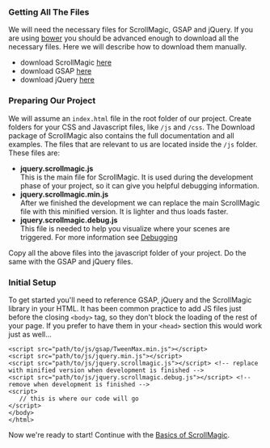 ### Getting All The Files
We will need the necessary files for ScrollMagic, GSAP and jQuery.
If you are using [bower](bower.io) you should be advanced enough to download all the necessary files.
Here we will describe how to download them manually.
 - download ScrollMagic [here](https://github.com/janpaepke/ScrollMagic/archive/master.zip)
 - download GSAP [here](http://greensock.com/forums/files/getdownload/84-html5js-gsap/)
 - download jQuery [here](http://jquery.com/download)

### Preparing Our Project

We will assume an `index.html` file in the root folder of our project.
Create folders for your CSS and Javascript files, like `/js` and `/css`.
The Download package of ScrollMagic also contains the full documentation and all examples.
The files that are relevant to us are located inside the `/js` folder. These files are:
 - __jquery.scrollmagic.js__<br>This is the main file for ScrollMagic. It is used during the development phase of your project, so it can give you helpful debugging information.
 - __jquery.scrollmagic.min.js__<br>After we finished the development we can replace the main ScrollMagic file with this minified version. It is lighter and thus loads faster.
 - __jquery.scrollmagic.debug.js__<br>This file is needed to help you visualize where your scenes are triggered. For more information see [Debugging](https://github.com/janpaepke/ScrollMagic/wiki/Getting-Started-:-Debugging)

Copy all the above files into the javascript folder of your project. Do the same with the GSAP and jQuery files.

### Initial Setup
To get started you'll need to reference GSAP, jQuery and the ScrollMagic library in your HTML. 
It has been common practice to add JS files just before the closing ``<body>`` tag, so they don't block the loading of the rest of your page. If you prefer to have them in your `<head>` section this would work just as well...
```markup
<script src="path/to/js/gsap/TweenMax.min.js"></script>
<script src="path/to/js/jquery.min.js"></script>
<script src="path/to/js/jquery.scrollmagic.js"></script> <!-- replace with minified version when development is finished -->
<script src="path/to/js/jquery.scrollmagic.debug.js"></script> <!-- remove when development is finished -->
<script>
   // this is where our code will go
</script>
</body>
</html>
```
Now we're ready to start! Continue with the [Basics of ScrollMagic](https://github.com/janpaepke/ScrollMagic/wiki/Understanding-:-Basics).